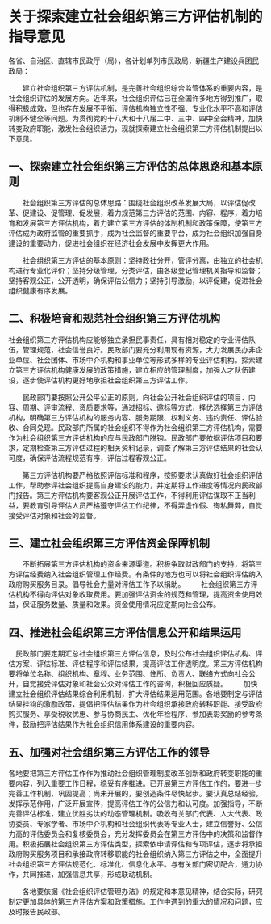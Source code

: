 # 关于探索建立社会组织第三方评估机制的指导意见

各省、自治区、直辖市民政厅（局），各计划单列市民政局，新疆生产建设兵团民政局： 

　　建立社会组织第三方评估机制，是完善社会组织综合监管体系的重要内容，是社会组织评估的发展方向。近年来，社会组织评估已在全国许多地方得到推广，取得积极成效，但也存在发展不平衡、评估机构独立性不强、专业化水平不高和评估机制不健全等问题。为贯彻党的十八大和十八届二中、三中、四中全会精神，加快转变政府职能，激发社会组织活力，现就探索建立社会组织第三方评估机制提出以下意见。

## 一、探索建立社会组织第三方评估的总体思路和基本原则

　　社会组织第三方评估的总体思路：围绕社会组织改革发展大局，以评估促改革、促建设、促管理、促发展，着力规范第三方评估的范围、内容、程序，着力培育和发展第三方评估机构，着力建立第三方评估的体制机制和政策保障，使第三方评估成为政府监管的重要抓手，成为社会监督的重要平台，成为社会组织加强自身建设的重要动力，促进社会组织在经济社会发展中发挥更大作用。

　　社会组织第三方评估的基本原则：坚持政社分开，管评分离，由独立的社会机构进行专业化评价；坚持分级管理，分类评估，由各级登记管理机关指导和监督；坚持客观公正，公开透明，确保评估公信力；坚持引导激励，以评促建，促进社会组织健康有序发展。

## 二、积极培育和规范社会组织第三方评估机构

​      社会组织第三方评估机构应能够独立承担民事责任，具有相对稳定的专业评估队伍，管理规范，社会信誉良好。民政部门要充分利用现有资源，大力发展民办非企业单位、社会团体、市场中介机构和事业单位等形式多样的专业评估机构。探索建立第三方评估机构健康发展的政策措施，建立相应的管理制度，加强人才队伍建设，逐步使评估机构更好地承担社会组织第三方评估工作。

　　民政部门要按照公开公平公正的原则，向社会公开社会组织评估的项目、内容、周期、评审流程、资质要求等，通过招标、邀标等方式，择优选择第三方评估机构，明确第三方评估机构的服务内容、服务期限、权利义务、违约责任、评估验收、合同兑现。民政部门所属的社会组织不得作为社会组织第三方评估机构，需要作为社会组织第三方评估机构的应与民政部门脱钩。民政部门要依据评估项目和要求，定期检查第三方评估过程的相关资料记录，调查了解第三方评估结果的社会认可度，确保评估流程规范有序，评估过程客观公正。

　　第三方评估机构要严格依照评估标准和程序，按照要求认真做好社会组织评估工作，帮助参评社会组织提高自身建设的能力，并定期将工作进度等情况向民政部门报告。第三方评估机构要客观公正开展评估工作，不得利用评估谋取不正当利益，要教育引导评估人员严格遵守评估工作纪律，不得弄虚作假、徇私舞弊，自觉接受评估对象和社会的监督。

## 三、建立社会组织第三方评估资金保障机制

　　不断拓展第三方评估机构的资金来源渠道。积极争取财政部门的支持，将第三方评估经费纳入社会组织管理工作经费。有条件的地方也可以将社会组织评估纳入政府购买服务目录。倡导社会力量对评估工作予以捐助。
　　社会组织第三方评估机构不得向评估对象收取费用。要加强评估资金的规范和管理，提高资金使用效益，保证服务数量、质量和效果。资金使用情况应定期向社会公布。

## 四、推进社会组织第三方评估信息公开和结果运用

  　民政部门要定期汇总社会组织第三方评估信息，及时公布社会组织评估机构、评估方案、评估标准、评估程序和评估结果，提高评估工作透明度。第三方评估机构要将单位名称、组织机构、章程、业务范围、住所、负责人、联络方式向社会公开，自觉接受评估对象和社会公众对评估工作的咨询，积极回应质疑。
　　加快建立社会组织评估结果综合利用机制，扩大评估结果运用范围。各地要制定与评估结果挂钩的激励政策，提倡把评估结果作为社会组织承接政府转移职能、接受政府购买服务、享受税收优惠、参与协商民主、优化年检程序、参加表彰奖励的参考条件，鼓励把评估结果作为社会组织信用体系建设的重要内容。

## 五、加强对社会组织第三方评估工作的领导

​      各地要把第三方评估工作作为推动社会组织管理制度改革创新和政府转变职能的重要内容，列入重要工作日程，稳妥有序推进。已开展第三方评估工作的，要进一步完善工作机制，巩固提高；尚未开展的，要创造条件尽快起步。要认真总结经验，发挥示范作用，广泛开展宣传，提高评估工作的公信力和认可度。加强指导，不断完善评估标准，建立优胜劣汰的动态管理机制。吸收有关部门代表、人大代表、政协委员、专家学者、市场中介机构和社会组织代表等专业人士，建立信誉好、公信力高的评估委员会和复核委员会，充分发挥委员会在第三方评估中的决策和监督作用。积极拓展社会组织第三方评估类型，探索依申请评估和专项评估，逐步将承担政府购买服务项目和承接政府转移职能的社会组织纳入第三方评估之中，全面提升社会组织第三方评估规范化、标准化、信息化水平。与有关部门密切配合，通力协作，共同推进，加强信息共享，形成联动机制。

　　各地要依据《社会组织评估管理办法》的规定和本意见精神，结合实际，研究制定更加具体的第三方评估方案和政策措施。工作中遇到的重大的情况和问题，应及时报告民政部。